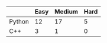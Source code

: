 |           | Easy  | Medium | Hard  |
|-----------|-------|--------|-------|
| Python    | 12    | 17     | 5     |
| C++       | 3     | 1      | 0     |